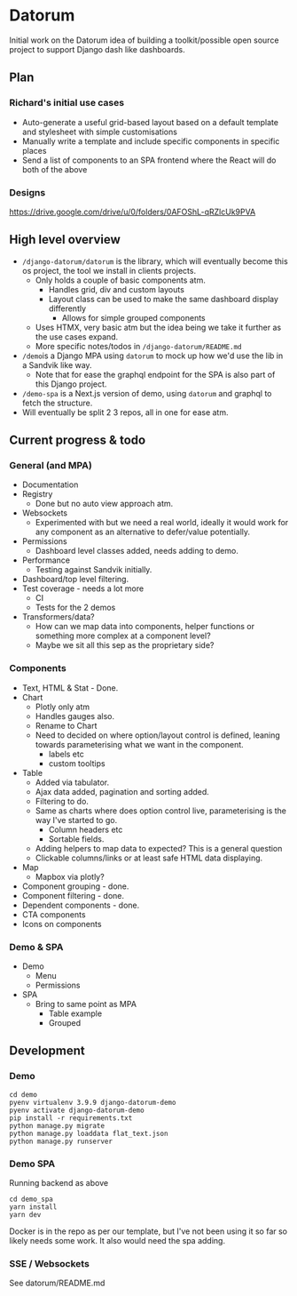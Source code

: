 # Datorum

Initial work on the Datorum idea of building a toolkit/possible open source project to support Django dash like dashboards. 

## Plan

### Richard's initial use cases 

- Auto-generate a useful grid-based layout based on a default template and stylesheet with simple customisations
- Manually write a template and include specific components in specific places
- Send a list of components to an SPA frontend where the React will do both of the above

### Designs 

https://drive.google.com/drive/u/0/folders/0AFOShL-qRZlcUk9PVA

## High level overview

- `/django-datorum/datorum` is the library, which will eventually become this os project, the tool we install in clients projects.
  - Only holds a couple of basic components atm.
    - Handles grid, div and custom layouts
    - Layout class can be used to make the same dashboard display differently
      - Allows for simple grouped components
  - Uses HTMX, very basic atm but the idea being we take it further as the use cases expand.
  - More specific notes/todos in `/django-datorum/README.md`
- `/demo`is a Django MPA using `datorum` to mock up how we'd use the lib in a Sandvik like way.
  - Note that for ease the graphql endpoint for the SPA is also part of this Django project.
- `/demo-spa` is a Next.js version of demo, using `datorum` and graphql to fetch the structure. 
- Will eventually be split 2 3 repos, all in one for ease atm.

## Current progress & todo 

### General (and MPA)

* Documentation 
* Registry 
  * Done but no auto view approach atm. 
* Websockets
  * Experimented with but we need a real world, ideally it would work for any component as an alternative to defer/value potentially. 
* Permissions 
  * Dashboard level classes added, needs adding to demo.
* Performance
  * Testing against Sandvik initially.
* Dashboard/top level filtering.   
* Test coverage - needs a lot more
  * CI
  * Tests for the 2 demos 
* Transformers/data?
  * How can we map data into components, helper functions or something more complex at a component level? 
  * Maybe we sit all this sep as the proprietary side? 


  
### Components

* Text, HTML & Stat - Done. 
* Chart
  * Plotly only atm
  * Handles gauges also.
  * Rename to Chart   
  * Need to decided on where option/layout control is defined, leaning towards parameterising what we want in the component.
    * labels etc 
    * custom tooltips
* Table
  * Added via tabulator. 
  * Ajax data added, pagination and sorting added. 
  * Filtering to do.
  * Same as charts where does option control live, parameterising is the way I've started to go.
    * Column headers etc 
    * Sortable fields. 
  * Adding helpers to map data to expected? This is a general question 
  * Clickable columns/links or at least safe HTML data displaying. 
* Map 
  * Mapbox via plotly? 
* Component grouping - done. 
* Component filtering - done. 
* Dependent components - done.
* CTA components
* Icons on components

### Demo & SPA

* Demo 
  * Menu 
  * Permissions 
* SPA 
  * Bring to same point as MPA 
    * Table example 
    * Grouped

## Development  

### Demo 

```
cd demo
pyenv virtualenv 3.9.9 django-datorum-demo
pyenv activate django-datorum-demo
pip install -r requirements.txt
python manage.py migrate
python manage.py loaddata flat_text.json
python manage.py runserver
```

### Demo  SPA

Running backend as above

```
cd demo_spa
yarn install
yarn dev
```

Docker is in the repo as per our template, but I've not been using it so far so likely needs some work. It also would need the spa adding. 

### SSE / Websockets 

See datorum/README.md